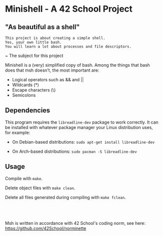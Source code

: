 # Minishell - A 42 School Project
## "As beautiful as a shell"

```
This project is about creating a simple shell.
Yes, your own little bash.
You will learn a lot about processes and file descriptors.
```
~ The subject for this project

Minishell is a (very) simplified copy of bash.
Among the things that bash does that msh doesn't, the most important are:
- Logical operators such as && and ||
- Wildcards (*)
- Escape characters (\\)
- Semicolons

## Dependencies
This program requires the ```libreadline-dev``` package to work correctly.
It can be installed with whatever package manager your Linux distribution uses, for example:
- On Debian-based distributions:
```sudo apt-get install libreadline-dev```

- On Arch-based distributions:
```sudo pacman -S libreadline-dev```

## Usage
Compile with ```make```.

Delete object files with ```make clean```.

Delete all files generated during compiling with ```make fclean```.
\
\
\
\
\
Msh is written in accordance with 42 School's coding norm, see here:
https://github.com/42School/norminette
